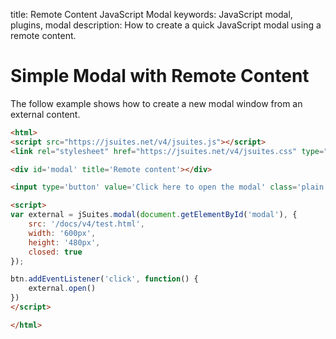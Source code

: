 title: Remote Content JavaScript Modal
keywords: JavaScript modal, plugins, modal
description: How to create a quick JavaScript modal using a remote content.

Simple Modal with Remote Content
==================================

The follow example shows how to create a new modal window from an external content.

```html
<html>
<script src="https://jsuites.net/v4/jsuites.js"></script>
<link rel="stylesheet" href="https://jsuites.net/v4/jsuites.css" type="text/css" />

<div id='modal' title='Remote content'></div>

<input type='button' value='Click here to open the modal' class='plain' id="btn">

<script>
var external = jSuites.modal(document.getElementById('modal'), {
    src: '/docs/v4/test.html',
    width: '600px',
    height: '480px',
    closed: true
});

btn.addEventListener('click', function() {
    external.open()
})
</script>

</html>
```
